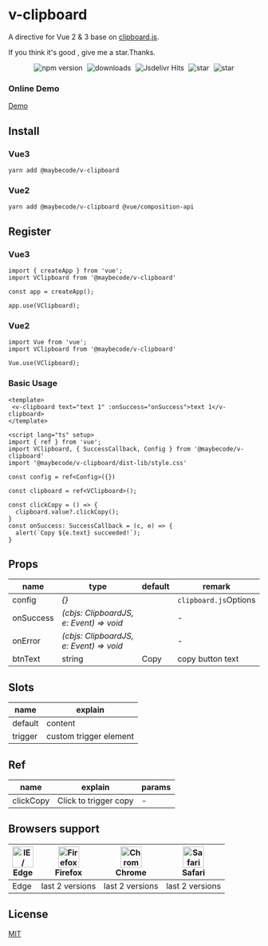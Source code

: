 
# v-clipboard

A directive for Vue 2 & 3 base on [clipboard.js](https://github.com/zenorocha/clipboard.js).

<p align="left">
If you think it's good , give me a star.Thanks.
</p>

 <p align="center" >
    <img src="https://img.shields.io/npm/v/@maybecode/v-clipboard?style=flat-square" alt="npm version"  style="margin-right:5px;" />
    <img src="https://img.shields.io/npm/dt/@maybecode/v-clipboard.svg?style=flat-square&color=#4fc08d" alt="downloads" style="margin-right:5px;"   />
    <img src="https://img.shields.io/jsdelivr/npm/hm/@maybecode/v-clipboard?style=flat-square" alt="Jsdelivr Hits" style="margin-right:5px;"  >

  <img src="https://img.shields.io/github/stars/maybeQHL/v-clipboard?style=flat-square&logo=GitHub" alt="star" style="margin-right:5px;"  >
   <img src="https://gitee.com/null_639_5368/v-clipboard/badge/star.svg?style=flat-square" alt="star">
</p>

### Online Demo

[Demo](http://null_639_5368.gitee.io/v-clipboard)

## Install
### Vue3
```
yarn add @maybecode/v-clipboard
```

### Vue2
```
yarn add @maybecode/v-clipboard @vue/composition-api
```

## Register
### Vue3
```
import { createApp } from 'vue';
import VClipboard from '@maybecode/v-clipboard'

const app = createApp();

app.use(VClipboard);
```
### Vue2
```
import Vue from 'vue';
import VClipboard from '@maybecode/v-clipboard'

Vue.use(VClipboard);

```
### Basic Usage
```
<template>
 <v-clipboard text="text 1" :onSuccess="onSuccess">text 1</v-clipboard>
</template>

<script lang="ts" setup>
import { ref } from 'vue';
import VClipboard, { SuccessCallback, Config } from '@maybecode/v-clipboard'
import '@maybecode/v-clipboard/dist-lib/style.css'

const config = ref<Config>({})

const clipboard = ref<VClipboard>();

const clickCopy = () => {
  clipboard.value?.clickCopy();
}
const onSuccess: SuccessCallback = (c, e) => {
  alert(`Copy ${e.text} succeeded!`);
}
```

## Props

| name      | type                                    | default | remark                |
| --------- | --------------------------------------- | ------- | --------------------- |
| config    | _{}_                                    |         | `clipboard.js`Options |
| onSuccess | _(cbjs: ClipboardJS, e: Event) => void_ |         | -                     |
| onError   | _(cbjs: ClipboardJS, e: Event) => void_ |         | -                     |
| btnText   | string                                  | Copy    | copy button text      |

## Slots
| name    | explain                |
| ------- | ---------------------- |
| default | content                |
| trigger | custom trigger element |


## Ref

| name      | explain               | params |
| --------- | --------------------- | ------ |
| clickCopy | Click to trigger copy | -      |

## Browsers support

| [<img src="https://raw.githubusercontent.com/alrra/browser-logos/master/src/edge/edge_48x48.png" alt="IE / Edge" width="42px" height="42px" />](https://godban.github.io/browsers-support-badges/)</br>Edge | [<img src="https://raw.githubusercontent.com/alrra/browser-logos/master/src/firefox/firefox_48x48.png" alt="Firefox" width="42px" height="42px" />](https://godban.github.io/browsers-support-badges/)</br>Firefox | [<img src="https://raw.githubusercontent.com/alrra/browser-logos/master/src/chrome/chrome_48x48.png" alt="Chrome" width="42px" height="42px" />](https://godban.github.io/browsers-support-badges/)</br>Chrome | [<img src="https://raw.githubusercontent.com/alrra/browser-logos/master/src/safari/safari_48x48.png" alt="Safari" width="42px" height="42px" />](https://godban.github.io/browsers-support-badges/)</br>Safari |
| ----------------------------------------------------------------------------------------------------------------------------------------------------------------------------------------------------------- | ------------------------------------------------------------------------------------------------------------------------------------------------------------------------------------------------------------------ | -------------------------------------------------------------------------------------------------------------------------------------------------------------------------------------------------------------- | -------------------------------------------------------------------------------------------------------------------------------------------------------------------------------------------------------------- |
| Edge                                                                                                                                                                                                        | last 2 versions                                                                                                                                                                                                    | last 2 versions                                                                                                                                                                                                | last 2 versions                                                                                                                                                                                                |

## License

[MIT](./LICENSE)
